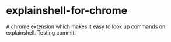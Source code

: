 explainshell-for-chrome
=======================

A chrome extension which makes it easy to look up commands on explainshell.
Testing commit.
